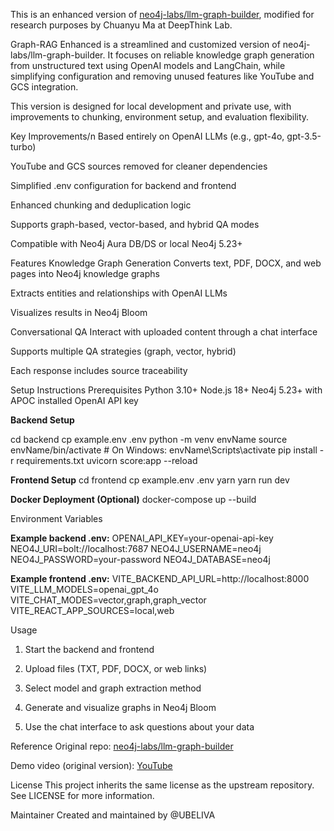 This is an enhanced version of [neo4j-labs/llm-graph-builder](https://github.com/neo4j-labs/llm-graph-builder), modified for research purposes by Chuanyu Ma at DeepThink Lab.

Graph-RAG Enhanced is a streamlined and customized version of neo4j-labs/llm-graph-builder. It focuses on reliable knowledge graph generation from unstructured text using OpenAI models and LangChain, while simplifying configuration and removing unused features like YouTube and GCS integration.

This version is designed for local development and private use, with improvements to chunking, environment setup, and evaluation flexibility.

Key Improvements/n
Based entirely on OpenAI LLMs (e.g., gpt-4o, gpt-3.5-turbo)

YouTube and GCS sources removed for cleaner dependencies

Simplified .env configuration for backend and frontend

Enhanced chunking and deduplication logic

Supports graph-based, vector-based, and hybrid QA modes

Compatible with Neo4j Aura DB/DS or local Neo4j 5.23+

Features
Knowledge Graph Generation
Converts text, PDF, DOCX, and web pages into Neo4j knowledge graphs

Extracts entities and relationships with OpenAI LLMs

Visualizes results in Neo4j Bloom

Conversational QA
Interact with uploaded content through a chat interface

Supports multiple QA strategies (graph, vector, hybrid)

Each response includes source traceability

Setup Instructions
Prerequisites
Python 3.10+
Node.js 18+
Neo4j 5.23+ with APOC installed
OpenAI API key

**Backend Setup**

cd backend
cp example.env .env
python -m venv envName
source envName/bin/activate      # On Windows: envName\Scripts\activate
pip install -r requirements.txt
uvicorn score:app --reload

**Frontend Setup**
cd frontend
cp example.env .env
yarn
yarn run dev

**Docker Deployment (Optional)**
docker-compose up --build


Environment Variables

**Example backend .env:**
OPENAI_API_KEY=your-openai-api-key
NEO4J_URI=bolt://localhost:7687
NEO4J_USERNAME=neo4j
NEO4J_PASSWORD=your-password
NEO4J_DATABASE=neo4j

**Example frontend .env:**
VITE_BACKEND_API_URL=http://localhost:8000
VITE_LLM_MODELS=openai_gpt_4o
VITE_CHAT_MODES=vector,graph,graph_vector
VITE_REACT_APP_SOURCES=local,web

Usage
1. Start the backend and frontend

2. Upload files (TXT, PDF, DOCX, or web links)

3. Select model and graph extraction method

4. Generate and visualize graphs in Neo4j Bloom

5. Use the chat interface to ask questions about your data

Reference
Original repo: [neo4j-labs/llm-graph-builder](https://github.com/neo4j-labs/llm-graph-builder)

Demo video (original version): [YouTube](https://www.youtube.com/watch?v=LlNy5VmV290)

License
This project inherits the same license as the upstream repository. See LICENSE for more information.

Maintainer
Created and maintained by @UBELIVA
